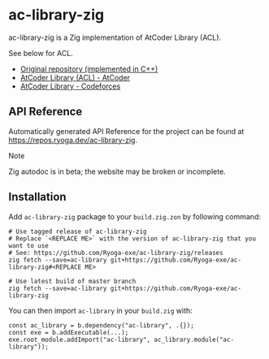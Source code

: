 # ac-library-zig

ac-library-zig is a Zig implementation of AtCoder Library (ACL).

See below for ACL.

- [Original repository (implemented in C++)](https://github.com/atcoder/ac-library)
- [AtCoder Library (ACL) - AtCoder](https://atcoder.jp/posts/517)
- [AtCoder Library - Codeforces](https://codeforces.com/blog/entry/82400)

## API Reference

Automatically generated API Reference for the project can be found at https://repos.ryoga.dev/ac-library-zig.

> [!NOTE]
> Zig autodoc is in beta;
> the website may be broken or incomplete.

## Installation

Add `ac-library-zig` package to your `build.zig.zon` by following command:

```shell
# Use tagged release of ac-library-zig
# Replace `<REPLACE ME>` with the version of ac-library-zig that you want to use
# See: https://github.com/Ryoga-exe/ac-library-zig/releases
zig fetch --save=ac-library git+https://github.com/Ryoga-exe/ac-library-zig#<REPLACE ME>

# Use latest build of master branch
zig fetch --save=ac-library git+https://github.com/Ryoga-exe/ac-library-zig
```

You can then import `ac-library` in your `build.zig` with:

```zig
const ac_library = b.dependency("ac-library", .{});
const exe = b.addExecutable(...);
exe.root_module.addImport("ac-library", ac_library.module("ac-library"));
```

